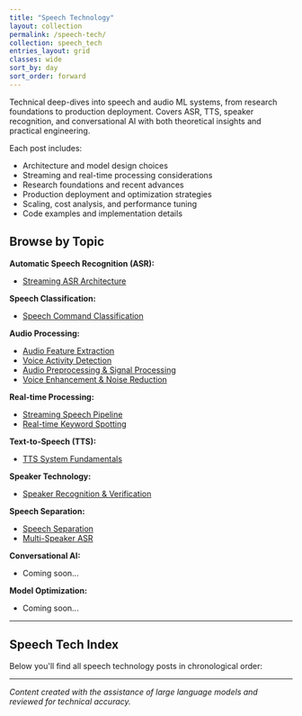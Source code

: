 ```yaml
---
title: "Speech Technology"
layout: collection
permalink: /speech-tech/
collection: speech_tech
entries_layout: grid
classes: wide
sort_by: day
sort_order: forward
---
```


Technical deep-dives into speech and audio ML systems, from research foundations to production deployment. Covers ASR, TTS, speaker recognition, and conversational AI with both theoretical insights and practical engineering.

Each post includes:
- Architecture and model design choices
- Streaming and real-time processing considerations
- Research foundations and recent advances
- Production deployment and optimization strategies
- Scaling, cost analysis, and performance tuning
- Code examples and implementation details

## Browse by Topic

**Automatic Speech Recognition (ASR):**
- [Streaming ASR Architecture](/speech-tech/0001-streaming-asr/)

**Speech Classification:**
- [Speech Command Classification](/speech-tech/0002-speech-classification/)

**Audio Processing:**
- [Audio Feature Extraction](/speech-tech/0003-audio-feature-extraction/)
- [Voice Activity Detection](/speech-tech/0004-voice-activity-detection/)
- [Audio Preprocessing & Signal Processing](/speech-tech/0007-audio-preprocessing/)
- [Voice Enhancement & Noise Reduction](/speech-tech/0010-voice-enhancement/)

**Real-time Processing:**
- [Streaming Speech Pipeline](/speech-tech/0008-streaming-speech-pipeline/)
- [Real-time Keyword Spotting](/speech-tech/0009-keyword-spotting/)

**Text-to-Speech (TTS):**
- [TTS System Fundamentals](/speech-tech/0006-text-to-speech-basics/)

**Speaker Technology:**
- [Speaker Recognition & Verification](/speech-tech/0005-speaker-recognition/)

**Speech Separation:**
- [Speech Separation](/speech-tech/0011-speech-separation/)
- [Multi-Speaker ASR](/speech-tech/0012-multi-speaker-asr/)

**Conversational AI:**
- Coming soon...

**Model Optimization:**
- Coming soon...

---

## Speech Tech Index

Below you'll find all speech technology posts in chronological order:

---

*Content created with the assistance of large language models and reviewed for technical accuracy.*


